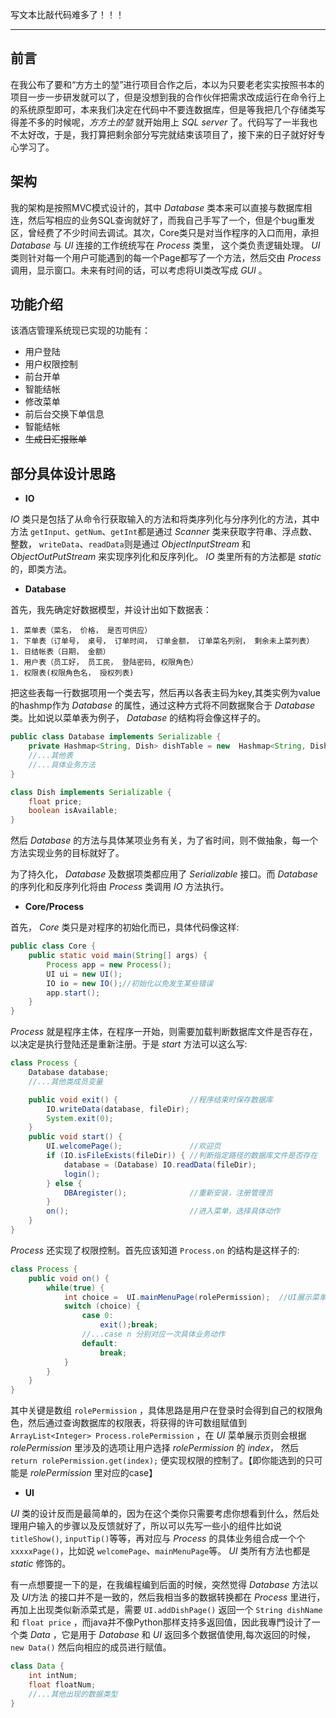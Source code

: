 写文本比敲代码难多了！！！

---
## 前言

在我公布了要和“方方土的堃”进行项目合作之后，本以为只要老老实实按照书本的项目一步一步研发就可以了，但是没想到我的合作伙伴把需求改成运行在命令行上的系统原型即可，本来我们决定在代码中不要连数据库，但是等我把几个存储类写得差不多的时候呢，*方方土的堃* 就开始用上 *SQL server* 了。代码写了一半我也不太好改，于是，我打算把剩余部分写完就结束该项目了，接下来的日子就好好专心学习了。

## 架构

我的架构是按照MVC模式设计的，其中 *Database* 类本来可以直接与数据库相连，然后写相应的业务SQL查询就好了，而我自己手写了一个，但是个bug重发区，曾经费了不少时间去调试。其次，Core类只是对当作程序的入口而用，承担 *Database* 与 *UI* 连接的工作统统写在 *Process* 类里， 这个类负责逻辑处理。 *UI* 类则针对每一个用户可能遇到的每一个Page都写了一个方法，然后交由 *Process* 调用，显示窗口。未来有时间的话，可以考虑将UI类改写成 *GUI* 。

## 功能介绍

该酒店管理系统现已实现的功能有：
* 用户登陆
* 用户权限控制
* 前台开单
* 智能结帐
* 修改菜单
* 前后台交换下单信息
* 智能结帐
* ~~生成日汇报账单~~

## 部分具体设计思路

* **IO**

*IO* 类只是包括了从命令行获取输入的方法和将类序列化与分序列化的方法，其中方法 `getInput`、`getNum`、`getInt`都是通过 *Scanner* 类来获取字符串、浮点数、整数， `writeData`、`readData`则是通过 *ObjectInputStream* 和 *ObjectOutPutStream* 来实现序列化和反序列化。
*IO* 类里所有的方法都是 *static* 的，即类方法。

* **Database**

首先，我先确定好数据模型，并设计出如下数据表：

    1. 菜单表（菜名， 价格， 是否可供应）
    1. 下单表（订单号， 桌号， 订单时间， 订单金额， 订单菜名列别， 剩余未上菜列表）
    1. 日结帐表（日期， 金额）
    1. 用户表（员工好， 员工民， 登陆密码, 权限角色）
    1. 权限表(权限角色名， 授权列表)

把这些表每一行数据项用一个类去写，然后再以各表主码为key,其类实例为value的hashmp作为 *Database* 的属性，通过这种方式将不同数据聚合于 *Database* 类。比如说以菜单表为例子， *Database* 的结构将会像这样子的。

```java
public class Database implements Serializable {
    private Hashmap<String, Dish> dishTable = new  Hashmap<String, Dish>();//菜名是字符串
    //...其他表
    //...具体业务方法
}

class Dish implements Serializable {
    float price;
    boolean isAvailable;
}
```

然后 *Database* 的方法与具体某项业务有关，为了省时间，则不做抽象，每一个方法实现业务的目标就好了。

为了持久化， *Database* 及数据项类都应用了 *Serializable* 接口。而 *Database* 的序列化和反序列化将由 *Process* 类调用 *IO* 方法执行。

* **Core/Process**

首先， *Core* 类只是对程序的初始化而已，具体代码像这样:

```java
public class Core {
	public static void main(String[] args) {
		Process app = new Process();
		UI ui = new UI();
		IO io = new IO();//初始化以免发生某些错误
		app.start();
	}
}
```

*Process* 就是程序主体，在程序一开始，则需要加载判断数据库文件是否存在，以决定是执行登陆还是重新注册。于是 *start* 方法可以这么写:

```java
class Process {
    Database database;
    //...其他类成员变量

    public void exit() {                //程序结束时保存数据库
		IO.writeData(database, fileDir);
		System.exit(0);
    }
	public void start() {
		UI.welcomePage();               //欢迎页
		if (IO.isFileExists(fileDir)) { //判断指定路径的数据库文件是否存在
			database = (Database) IO.readData(fileDir);
			login();
		} else {
			DBAregister();              //重新安装，注册管理员
		}
		on();                           //进入菜单，选择具体动作
	}
}
```

*Process* 还实现了权限控制。首先应该知道 `Process.on` 的结构是这样子的:

```java
class Process {
    public void on() {
        while(true) {
            int choice =  UI.mainMenuPage(rolePermission);  //UI展示菜单页
            switch (choice) {
                case 0:
                    exit();break;
                //...case n 分别对应一次具体业务动作
                default:
                    break;
            }
        }
    }
}
```

其中关键是数组 `rolePermission` ，具体思路是用户在登录时会得到自己的权限角色，然后通过查询数据库的权限表，将获得的许可数组赋值到 `ArrayList<Integer> Process.rolePermission` ，在 *UI* 菜单展示页则会根据 *rolePermission* 里涉及的选项让用户选择 *rolePermission* 的 *index*， 然后 `return rolePermission.get(index);` 便实现权限的控制了。【即你能选到的只可能是 *rolePermission* 里对应的case】

* **UI**

*UI* 类的设计反而是最简单的，因为在这个类你只需要考虑你想看到什么，然后处理用户输入的步骤以及反馈就好了，所以可以先写一些小的组件比如说 `titleShow()`, `inputTip()`等等，再对应与 *Process* 的具体业务组合成一个个 `xxxxxPage()`，比如说 `welcomePage`、`mainMenuPage`等。 *UI* 类所有方法也都是 *static* 修饰的。

有一点想要提一下的是，在我编程编到后面的时候，突然觉得 *Database* 方法以及 *UI*方法 的接口并不是一致的，然后我相当多的数据转换都在 *Process* 里进行， 再加上出现类似新添菜式是，需要 `UI.addDishPage()` 返回一个 `String dishName` 和 `float price` ，而java并不像Python那样支持多返回值，因此我專門设计了一个类 *Data* ，它是用于 *Database* 和 *UI* 返回多个数据值使用,每次返回的时候， `new Data()` 然后向相应的成员进行赋值。

```java
class Data {
    int intNum;
    float floatNum;
    //...其他出现的数据类型
}
```